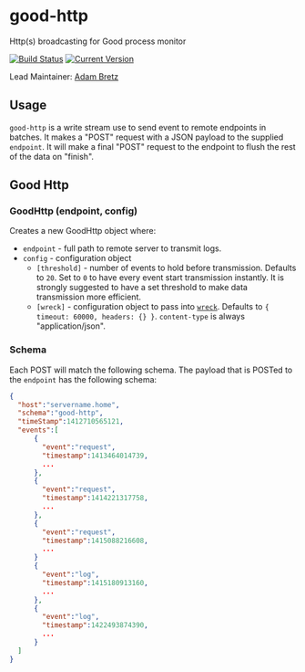 # good-http

Http(s) broadcasting for Good process monitor

[![Build Status](https://travis-ci.org/hapijs/good-http.svg?branch=master)](https://travis-ci.org/hapijs/good-http)
[![Current Version](https://img.shields.io/npm/v/good-http.svg)](https://www.npmjs.com/package/good-http)

Lead Maintainer: [Adam Bretz](https://github.com/arb)

## Usage

`good-http` is a write stream use to send event to remote endpoints in batches. It makes a "POST" request with a JSON payload to the supplied `endpoint`. It will make a final "POST" request to the endpoint to flush the rest of the data on "finish".

## Good Http
### GoodHttp (endpoint, config)

Creates a new GoodHttp object where:

- `endpoint` - full path to remote server to transmit logs.
- `config` - configuration object
	- `[threshold]` - number of events to hold before transmission. Defaults to `20`. Set to `0` to have every event start transmission instantly. It is strongly suggested to have a set threshold to make data transmission more efficient.
  - `[wreck]` - configuration object to pass into [`wreck`](https://github.com/hapijs/wreck#advanced). Defaults to `{ timeout: 60000, headers: {} }`. `content-type` is always "application/json".


### Schema

Each POST will match the following schema. The payload that is POSTed to the `endpoint` has the following schema:

```json
{
  "host":"servername.home",
  "schema":"good-http",
  "timeStamp":1412710565121,
  "events":[
      {
        "event":"request",
        "timestamp":1413464014739,
        ...
      },
      {
        "event":"request",
        "timestamp":1414221317758,
        ...
      },
      {
        "event":"request",
        "timestamp":1415088216608,
        ...
      }
      {
        "event":"log",
        "timestamp":1415180913160,
        ...
      },
      {
        "event":"log",
        "timestamp":1422493874390,
        ...
      }
  ]
}
```
